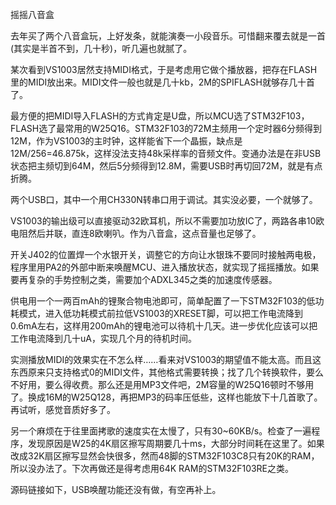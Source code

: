 摇摇八音盒

去年买了两个八音盒玩，上好发条，就能演奏一小段音乐。可惜翻来覆去就是一首(其实是半首不到，几十秒)，听几遍也就腻了。

某次看到VS1003居然支持MIDI格式，于是考虑用它做个播放器，把存在FLASH里的MIDI放出来。MIDI文件一般也就是几十kb，2M的SPIFLASH就够存几十首了。

最方便的把MIDI导入FLASH的方式肯定是U盘，所以MCU选了STM32F103，FLASH选了最常用的W25Q16。STM32F103的72M主频用一个定时器6分频得到12M，作为VS1003的主时钟，这样能省下一个晶振，缺点是12M/256=46.875k，这样没法支持48k采样率的音频文件。变通办法是在非USB状态把主频切到64M，然后5分频得到12.8M，需要USB时再切回72M，就是有点折腾。

两个USB口，其中一个用CH330N转串口用于调试。其实没必要，一个就够了。

VS1003的输出级可以直接驱动32欧耳机，所以不需要加功放IC了，两路各串10欧电阻然后并联，直连8欧喇叭。作为八音盒，这点音量也足够了。

开关J402的位置焊一个水银开关，调整它的方向让水银珠不要同时接触两电极，程序里用PA2的外部中断来唤醒MCU、进入播放状态，就实现了摇摇播放。如果要再复杂的手势控制之类，需要加个ADXL345之类的加速度传感器。

供电用一个一两百mAh的锂聚合物电池即可，简单配置了一下STM32F103的低功耗模式，进入低功耗模式前拉低VS1003的XRESET脚，可以把工作电流降到0.6mA左右，这样用200mAh的锂电池可以待机十几天。进一步优化应该可以把工作电流降到几十uA，实现几个月的待机时间。

实测播放MIDI的效果实在不怎么样……看来对VS1003的期望值不能太高。而且这东西原来只支持格式0的MIDI文件，其他格式需要转换；找了几个转换软件，要么不好用，要么得收费。那么还是用MP3文件吧，2M容量的W25Q16顿时不够用了。换成16M的W25Q128，再把MP3的码率压低些，这样也能放下十几首歌了。再试听，感觉音质好多了。

另一个麻烦在于往里面拷歌的速度实在太慢了，只有30~60KB/s。检查了一遍程序，发现原因是W25的4K扇区擦写周期要几十ms，大部分时间耗在这里了。如果改成32K扇区擦写显然会快很多，然而48脚的STM32F103C8只有20K的RAM，所以没办法了。下次再做还是得考虑用64K RAM的STM32F103RE之类。

源码链接如下，USB唤醒功能还没有做，有空再补上。
